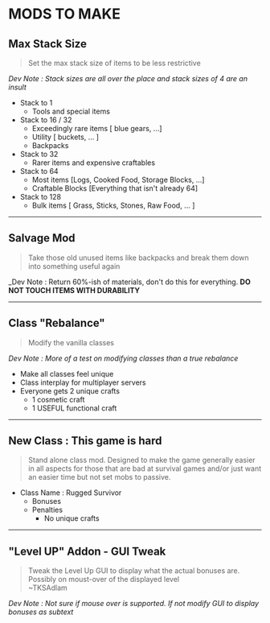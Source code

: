 # MODS TO MAKE

## Max Stack Size

> Set the max stack size of items to be less restrictive

_Dev Note : Stack sizes are all over the place and stack sizes of 4 are an insult_

- Stack to 1
  - Tools and special items
- Stack to 16 / 32
  - Exceedingly rare items [ blue gears, ...]
  - Utility [ buckets, ... ]
  - Backpacks
- Stack to 32
  - Rarer items and expensive craftables
- Stack to 64
  - Most items [Logs, Cooked Food, Storage Blocks, ...]
  - Craftable Blocks [Everything that isn't already 64]
- Stack to 128
  - Bulk items [ Grass, Sticks, Stones, Raw Food, ... ]

---

## Salvage Mod

> Take those old unused items like backpacks and break them down into something useful again

\_Dev Note : Return 60%-ish of materials, don't do this for everything. **DO NOT TOUCH ITEMS WITH DURABILITY**

---

## Class "Rebalance"

> Modify the vanilla classes <br>

_Dev Note : More of a test on modifying classes than a true rebalance_

- Make all classes feel unique
- Class interplay for multiplayer servers
- Everyone gets 2 unique crafts
  - 1 cosmetic craft
  - 1 USEFUL functional craft

---

## New Class : This game is hard

> Stand alone class mod. Designed to make the game generally easier in all aspects for those that are bad at survival games and/or just want an easier time but not set mobs to passive.

- Class Name : Rugged Survivor
  - Bonuses
  - Penalties
    - No unique crafts

---

## "Level UP" Addon - GUI Tweak

> Tweak the Level Up GUI to display what the actual bonuses are. Possibly on moust-over of the displayed level <br>
> ~TKSAdlam

_Dev Note : Not sure if mouse over is supported. If not modify GUI to display bonuses as subtext_
